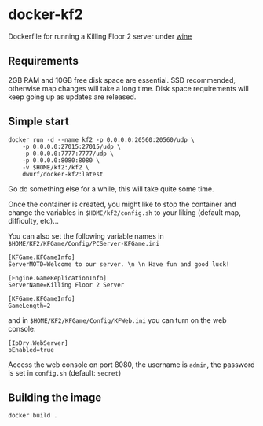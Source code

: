 docker-kf2
==========

Dockerfile for running a Killing Floor 2 server under 
[wine](https://www.winehq.org)

Requirements
------------

2GB RAM and 10GB free disk space are essential. SSD recommended, otherwise map
changes will take a long time. Disk space requirements will keep going up as 
updates are released.

Simple start
------------

    docker run -d --name kf2 -p 0.0.0.0:20560:20560/udp \
        -p 0.0.0.0:27015:27015/udp \
        -p 0.0.0.0:7777:7777/udp \
        -p 0.0.0.0:8080:8080 \
        -v $HOME/kf2:/kf2 \
        dwurf/docker-kf2:latest

Go do something else for a while, this will take quite some time.

Once the container is created, you might like to stop the container and change
the variables in `$HOME/kf2/config.sh` to your liking (default map, 
difficulty, etc)...

You can also set the following variable names in 
`$HOME/KF2/KFGame/Config/PCServer-KFGame.ini`

    [KFGame.KFGameInfo]
    ServerMOTD=Welcome to our server. \n \n Have fun and good luck!
    
    [Engine.GameReplicationInfo]
    ServerName=Killing Floor 2 Server

    [KFGame.KFGameInfo]
    GameLength=2

and in `$HOME/KF2/KFGame/Config/KFWeb.ini` you can turn on the web console:

    [IpDrv.WebServer]
    bEnabled=true

Access the web console on port 8080, the username is `admin`, the password is
set in `config.sh` (default: `secret`)

Building the image
------------------

    docker build .

